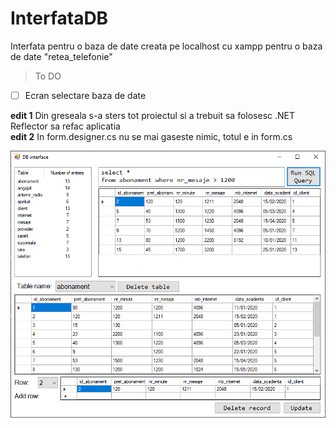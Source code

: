 # InterfataDB
Interfata pentru o baza de date creata pe localhost cu xampp pentru o baza de date "retea_telefonie"

> To DO
  - [ ] Ecran selectare baza de date  

**edit 1** Din greseala s-a sters tot proiectul si a trebuit sa folosesc .NET Reflector sa refac aplicatia  
**edit 2** In form.designer.cs nu se mai gaseste nimic, totul e in form.cs

![Interfara BD](Capture1.png)
